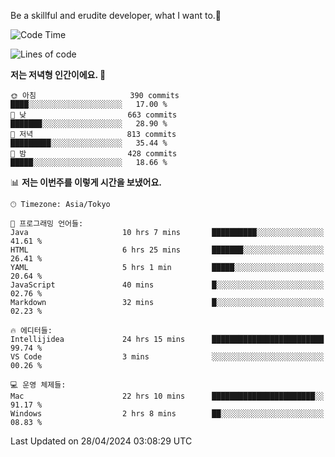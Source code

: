 Be a skillful and erudite developer, what I want to.👶

<!--START_SECTION:waka-->
![Code Time](http://img.shields.io/badge/Code%20Time-741%20hrs%2016%20mins-blue)

![Lines of code](https://img.shields.io/badge/%EC%A0%80%EB%8A%94%20%EC%97%AC%ED%83%9C%EA%B9%8C%EC%A7%80%20-1.6%20million%20%EC%A4%84%EC%9D%98%20%EC%BD%94%EB%93%9C%EB%A5%BC%20%EC%9E%91%EC%84%B1%ED%96%88%EC%96%B4%EC%9A%94.-blue)

**저는 저녁형 인간이에요. 🦉** 

```text
🌞 아침                     390 commits         ████░░░░░░░░░░░░░░░░░░░░░   17.00 % 
🌆 낮　                     663 commits         ███████░░░░░░░░░░░░░░░░░░   28.90 % 
🌃 저녁                     813 commits         █████████░░░░░░░░░░░░░░░░   35.44 % 
🌙 밤　                     428 commits         █████░░░░░░░░░░░░░░░░░░░░   18.66 % 
```


📊 **저는 이번주를 이렇게 시간을 보냈어요.** 

```text
🕑︎ Timezone: Asia/Tokyo

💬 프로그래밍 언어들: 
Java                     10 hrs 7 mins       ██████████░░░░░░░░░░░░░░░   41.61 % 
HTML                     6 hrs 25 mins       ███████░░░░░░░░░░░░░░░░░░   26.41 % 
YAML                     5 hrs 1 min         █████░░░░░░░░░░░░░░░░░░░░   20.64 % 
JavaScript               40 mins             █░░░░░░░░░░░░░░░░░░░░░░░░   02.76 % 
Markdown                 32 mins             █░░░░░░░░░░░░░░░░░░░░░░░░   02.23 % 

🔥 에디터들: 
Intellijidea             24 hrs 15 mins      █████████████████████████   99.74 % 
VS Code                  3 mins              ░░░░░░░░░░░░░░░░░░░░░░░░░   00.26 % 

💻 운영 체제들: 
Mac                      22 hrs 10 mins      ███████████████████████░░   91.17 % 
Windows                  2 hrs 8 mins        ██░░░░░░░░░░░░░░░░░░░░░░░   08.83 % 
```


 Last Updated on 28/04/2024 03:08:29 UTC
<!--END_SECTION:waka-->
